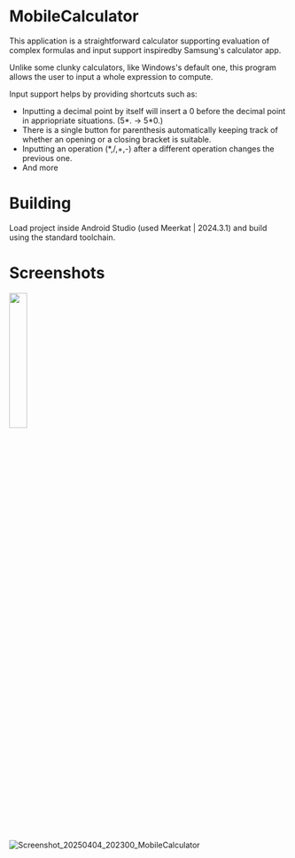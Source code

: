 # MobileCalculator
This application is a straightforward calculator supporting evaluation of complex formulas and input support inspiredby Samsung's calculator app.

Unlike some clunky calculators, like Windows's default one, this program allows the user to input a whole expression to compute.

Input support helps by providing shortcuts such as:
- Inputting a decimal point by itself will insert a 0 before the decimal point in appriopriate situations. (5*. -> 5*0.)
- There is a single button for parenthesis automatically keeping track of whether an opening or a closing bracket is suitable.
- Inputting an operation (*,/,+,-) after a different operation changes the previous one.
- And more

# Building
Load project inside Android Studio (used Meerkat | 2024.3.1) and build using the standard toolchain.

# Screenshots
<img src="https://github.com/user-attachments/assets/5c3867c7-e472-4410-b4bf-b77dc6edff20" width=25% height=25%>

![Screenshot_20250404_202300_MobileCalculator](https://github.com/user-attachments/assets/05507e73-514e-4031-8f14-bb233911ccf2)
